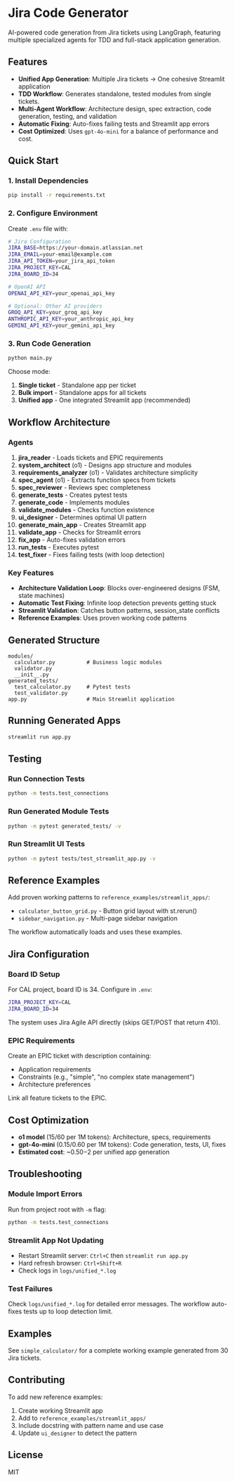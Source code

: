 # Jira Code Generator

AI-powered code generation from Jira tickets using LangGraph, featuring multiple specialized agents for TDD and full-stack application generation.

## Features

- **Unified App Generation**: Multiple Jira tickets → One cohesive Streamlit application
- **TDD Workflow**: Generates standalone, tested modules from single tickets.
- **Multi-Agent Workflow**: Architecture design, spec extraction, code generation, testing, and validation
- **Automatic Fixing**: Auto-fixes failing tests and Streamlit app errors
- **Cost Optimized**: Uses `gpt-4o-mini` for a balance of performance and cost.

## Quick Start

### 1. Install Dependencies

```bash
pip install -r requirements.txt
```

### 2. Configure Environment

Create `.env` file with:

```bash
# Jira Configuration
JIRA_BASE=https://your-domain.atlassian.net
JIRA_EMAIL=your-email@example.com
JIRA_API_TOKEN=your_jira_api_token
JIRA_PROJECT_KEY=CAL
JIRA_BOARD_ID=34

# OpenAI API
OPENAI_API_KEY=your_openai_api_key

# Optional: Other AI providers
GROQ_API_KEY=your_groq_api_key
ANTHROPIC_API_KEY=your_anthropic_api_key
GEMINI_API_KEY=your_gemini_api_key
```

### 3. Run Code Generation

```bash
python main.py
```

Choose mode:
1. **Single ticket** - Standalone app per ticket
2. **Bulk import** - Standalone apps for all tickets
3. **Unified app** - One integrated Streamlit app (recommended)

## Workflow Architecture

### Agents

1. **jira_reader** - Loads tickets and EPIC requirements
2. **system_architect** (o1) - Designs app structure and modules
3. **requirements_analyzer** (o1) - Validates architecture simplicity
4. **spec_agent** (o1) - Extracts function specs from tickets
5. **spec_reviewer** - Reviews spec completeness
6. **generate_tests** - Creates pytest tests
7. **generate_code** - Implements modules
8. **validate_modules** - Checks function existence
9. **ui_designer** - Determines optimal UI pattern
10. **generate_main_app** - Creates Streamlit app
11. **validate_app** - Checks for Streamlit errors
12. **fix_app** - Auto-fixes validation errors
13. **run_tests** - Executes pytest
14. **test_fixer** - Fixes failing tests (with loop detection)

### Key Features

- **Architecture Validation Loop**: Blocks over-engineered designs (FSM, state machines)
- **Automatic Test Fixing**: Infinite loop detection prevents getting stuck
- **Streamlit Validation**: Catches button patterns, session_state conflicts
- **Reference Examples**: Uses proven working code patterns

## Generated Structure

```
modules/
  calculator.py          # Business logic modules
  validator.py
  __init__.py
generated_tests/
  test_calculator.py     # Pytest tests
  test_validator.py
app.py                   # Main Streamlit application
```

## Running Generated Apps

```bash
streamlit run app.py
```

## Testing

### Run Connection Tests

```bash
python -m tests.test_connections
```

### Run Generated Module Tests

```bash
python -m pytest generated_tests/ -v
```

### Run Streamlit UI Tests

```bash
python -m pytest tests/test_streamlit_app.py -v
```

## Reference Examples

Add proven working patterns to `reference_examples/streamlit_apps/`:

- `calculator_button_grid.py` - Button grid layout with st.rerun()
- `sidebar_navigation.py` - Multi-page sidebar navigation

The workflow automatically loads and uses these examples.

## Jira Configuration

### Board ID Setup

For CAL project, board ID is 34. Configure in `.env`:

```bash
JIRA_PROJECT_KEY=CAL
JIRA_BOARD_ID=34
```

The system uses Jira Agile API directly (skips GET/POST that return 410).

### EPIC Requirements

Create an EPIC ticket with description containing:
- Application requirements
- Constraints (e.g., "simple", "no complex state management")
- Architecture preferences

Link all feature tickets to the EPIC.

## Cost Optimization

- **o1 model** ($15/$60 per 1M tokens): Architecture, specs, requirements
- **gpt-4o-mini** ($0.15/$0.60 per 1M tokens): Code generation, tests, UI, fixes
- **Estimated cost**: ~$0.50-$2 per unified app generation

## Troubleshooting

### Module Import Errors

Run from project root with `-m` flag:
```bash
python -m tests.test_connections
```

### Streamlit App Not Updating

- Restart Streamlit server: `Ctrl+C` then `streamlit run app.py`
- Hard refresh browser: `Ctrl+Shift+R`
- Check logs in `logs/unified_*.log`

### Test Failures

Check `logs/unified_*.log` for detailed error messages. The workflow auto-fixes tests up to loop detection limit.

## Examples

See `simple_calculator/` for a complete working example generated from 30 Jira tickets.

## Contributing

To add new reference examples:
1. Create working Streamlit app
2. Add to `reference_examples/streamlit_apps/`
3. Include docstring with pattern name and use case
4. Update `ui_designer` to detect the pattern

## License

MIT
